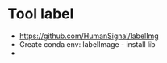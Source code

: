 # Tool label
+ https://github.com/HumanSignal/labelImg
+ Create conda env: labelImage - install lib
+ 